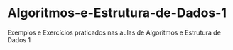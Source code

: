 # Algoritmos-e-Estrutura-de-Dados-1
Exemplos e Exercícios praticados nas aulas de Algoritmos e Estrutura de Dados 1
